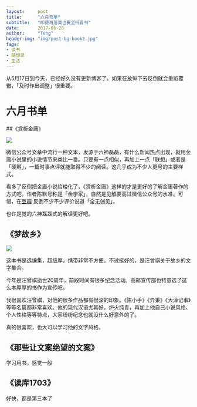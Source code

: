 ```yaml
---
layout:     post
title:      "六月书单"
subtitle:   "即便再落寞也要坚持看书"
date:       2017-06-28
author:     "Teng"
header-img: "img/post-bg-book2.jpg"
tags:
- 读书
- 随想录
- 生活
---
```


从5月17日到今天，已经好久没有更新博客了。如果在放纵下去反倒就会重蹈覆辙，「及时作出调整」很重要。

# 六月书单

##《赏析金庸》

![](https://jiantuku.com/#/albums/139)

微信公众号文章中流行一种文本，发源于六神磊磊，有什么新闻热点出现，就用金庸小说里的小说情节来类比一番。只要有一点相似，再加上一点「联想」或者是「硬掰」，一篇时事点评就能取得不少的阅读。这几乎成为不少人更号的主要样式。

看多了反倒把金庸小说给矮化了，《赏析金庸》这样的才是更好的了解金庸著作的方式吧。作者陈默号称是「金学家」，自然是见解要高过微信公众号的水准。可惜，在[豆瓣](https://book.douban.com/subject/26279708/) 反倒不少不少评价说道「全无创见」。

也许是觉的六神磊磊式的解读更好吧。

## 《梦故乡》

![](http://images.tengblog.cn/17-6-28/57862435.jpg)

这本书是选编集，超级厚，携带非常不方便。不过挺好的，是汪曾祺关于故乡的文字集合。

今年是汪曾祺逝世20周年，前段时间有很多纪念活动。高邮宣传部也特意选了这么本厚厚的书作为宣传吧。

我很喜欢汪曾祺，对他的很多作品都有很深的印象。《陈小手》《异秉》《大淖记事》等等名篇都非常喜欢。他的现代汉语尤其好，炉火纯青，再加上他自己小说风格、个人性格等等特点，大家纷纷纪念也就没什么好意外的了。

真的很喜欢，也大可以学习他的文字风格。

## 《那些让文案绝望的文案》

学习用书，感觉一般

## 《读库1703》

好快，都是第三本了

